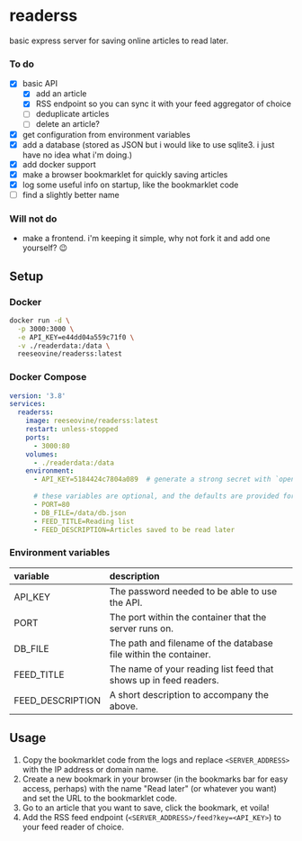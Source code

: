 # readerss

basic express server for saving online articles to read later.

### To do

- [x] basic API
  - [x] add an article
  - [x] RSS endpoint so you can sync it with your feed aggregator of choice
  - [ ] deduplicate articles
  - [ ] delete an article?
- [x] get configuration from environment variables
- [x] add a database (stored as JSON but i would like to use sqlite3. i just have no idea what i'm doing.)
- [x] add docker support
- [x] make a browser bookmarklet for quickly saving articles
- [x] log some useful info on startup, like the bookmarklet code
- [ ] find a slightly better name

### Will not do

- make a frontend. i'm keeping it simple, why not fork it and add one yourself? 😉

## Setup

### Docker

```sh
docker run -d \
  -p 3000:3000 \
  -e API_KEY=e44dd04a559c71f0 \
  -v ./readerdata:/data \
  reeseovine/readerss:latest
```

### Docker Compose

```yaml
version: '3.8'
services:
  readerss:
    image: reeseovine/readerss:latest
    restart: unless-stopped
    ports:
      - 3000:80
    volumes:
      - ./readerdata:/data
    environment:
      - API_KEY=5184424c7804a089  # generate a strong secret with `openssl rand -hex 32`
      
      # these variables are optional, and the defaults are provided for reference.
      - PORT=80
      - DB_FILE=/data/db.json
      - FEED_TITLE=Reading list
      - FEED_DESCRIPTION=Articles saved to be read later
```

### Environment variables

| variable         | description                                                       |
|:-----------------|:------------------------------------------------------------------|
| API_KEY          | The password needed to be able to use the API.                    |
| PORT             | The port within the container that the server runs on.            |
| DB_FILE          | The path and filename of the database file within the container.  |
| FEED_TITLE       | The name of your reading list feed that shows up in feed readers. |
| FEED_DESCRIPTION | A short description to accompany the above.                       |

## Usage

1. Copy the bookmarklet code from the logs and replace `<SERVER_ADDRESS>` with the IP address or domain name.
2. Create a new bookmark in your browser (in the bookmarks bar for easy access, perhaps) with the name "Read later" (or whatever you want) and set the URL to the bookmarklet code.
3. Go to an article that you want to save, click the bookmark, et voila!
4. Add the RSS feed endpoint (`<SERVER_ADDRESS>/feed?key=<API_KEY>`) to your feed reader of choice.
